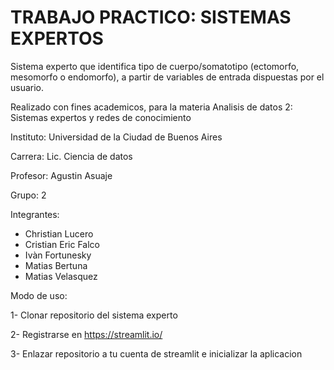 # TRABAJO PRACTICO: SISTEMAS EXPERTOS

Sistema experto que identifica tipo de cuerpo/somatotipo (ectomorfo, mesomorfo o endomorfo), a partir de variables de entrada dispuestas por el usuario.


Realizado con fines academicos, para la materia Analisis de datos 2: Sistemas expertos y redes de conocimiento

Instituto: Universidad de la Ciudad de Buenos Aires

Carrera: Lic. Ciencia de datos

Profesor: Agustin Asuaje

Grupo: 2

Integrantes:

- Christian Lucero
- Cristian Eric Falco
- Ivàn Fortunesky
- Matias Bertuna
- Matias Velasquez


Modo de uso:

1- Clonar repositorio del sistema experto

2- Registrarse en https://streamlit.io/

3- Enlazar repositorio a tu cuenta de streamlit e inicializar la aplicacion
